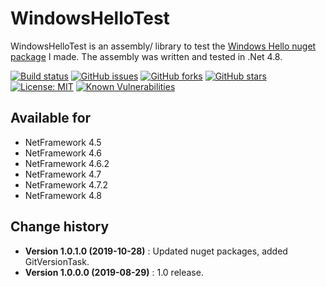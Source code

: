 WindowsHelloTest
====================================

WindowsHelloTest is an assembly/ library to test the [Windows Hello nuget package](https://github.com/SeppPenner/WindowsHelloTest) I made.
The assembly was written and tested in .Net 4.8.

[![Build status](https://ci.appveyor.com/api/projects/status/o7cd2xgddgucuhsv?svg=true)](https://ci.appveyor.com/project/SeppPenner/windowshellotest)
[![GitHub issues](https://img.shields.io/github/issues/SeppPenner/WindowsHelloTest.svg)](https://github.com/SeppPenner/WindowsHelloTest/issues)
[![GitHub forks](https://img.shields.io/github/forks/SeppPenner/WindowsHelloTest.svg)](https://github.com/SeppPenner/WindowsHelloTest/network)
[![GitHub stars](https://img.shields.io/github/stars/SeppPenner/WindowsHelloTest.svg)](https://github.com/SeppPenner/WindowsHelloTest/stargazers)
[![License: MIT](https://img.shields.io/badge/License-MIT-blue.svg)](https://raw.githubusercontent.com/SeppPenner/WindowsHelloTest/master/License.txt)
[![Known Vulnerabilities](https://snyk.io/test/github/SeppPenner/WindowsHelloTest/badge.svg)](https://snyk.io/test/github/SeppPenner/WindowsHelloTest)

## Available for
* NetFramework 4.5
* NetFramework 4.6
* NetFramework 4.6.2
* NetFramework 4.7
* NetFramework 4.7.2
* NetFramework 4.8

Change history
--------------

* **Version 1.0.1.0 (2019-10-28)** : Updated nuget packages, added GitVersionTask.
* **Version 1.0.0.0 (2019-08-29)** : 1.0 release.